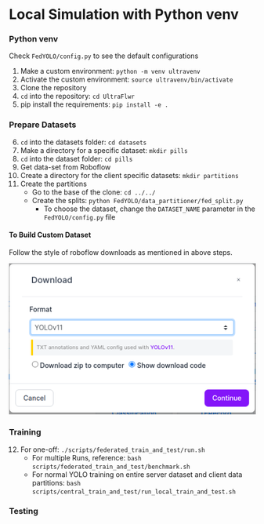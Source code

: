 # Local Simulation with Python venv

### Python venv

Check `FedYOLO/config.py` to see the default configurations 

1. Make a custom environment: `python -m venv ultravenv`
2. Activate the custom environment: `source ultravenv/bin/activate`
3. Clone the repository
4. `cd` into the repository: `cd UltraFlwr`   
5. pip install the requirements: `pip install -e .`

### Prepare Datasets

6. `cd` into the datasets folder: `cd datasets`
7. Make a directory for a specific dataset: `mkdir pills`
8. `cd` into the dataset folder: `cd pills`
9. Get data-set from Roboflow
10. Create a directory for the client specific datasets: `mkdir partitions`
11. Create the partitions
    - Go to the base of the clone: `cd ../../`
    - Create the splits: `python FedYOLO/data_partitioner/fed_split.py` 
      - To choose the dataset, change the `DATASET_NAME` parameter in the `FedYOLO/config.py` file


#### To Build Custom Dataset

Follow the style of roboflow downloads as mentioned in above steps.

![sample_dataset](../assets/sample_dataset.png)

### Training

12. For one-off: `./scripts/federated_train_and_test/run.sh`
    - For multiple Runs, reference: `bash scripts/federated_train_and_test/benchmark.sh`
    - For normal YOLO training on entire server dataset and client data partitions: `bash scripts/central_train_and_test/run_local_train_and_test.sh`

### Testing
